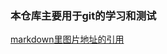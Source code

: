 ### 本仓库主要用于git的学习和测试
[markdown里图片地址的引用](https://github.com/mayunxi/git-study/wiki/markdown%E9%87%8C%E5%9B%BE%E7%89%87%E5%9C%B0%E5%9D%80%E7%9A%84%E5%BC%95%E7%94%A8)
